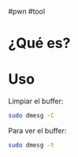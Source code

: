 #pwn #tool 

# ¿Qué es?

# Uso

Limpiar el buffer:

```bash
sudo dmesg -C
```

Para ver el buffer:

```bash
sudo dmesg -t
```